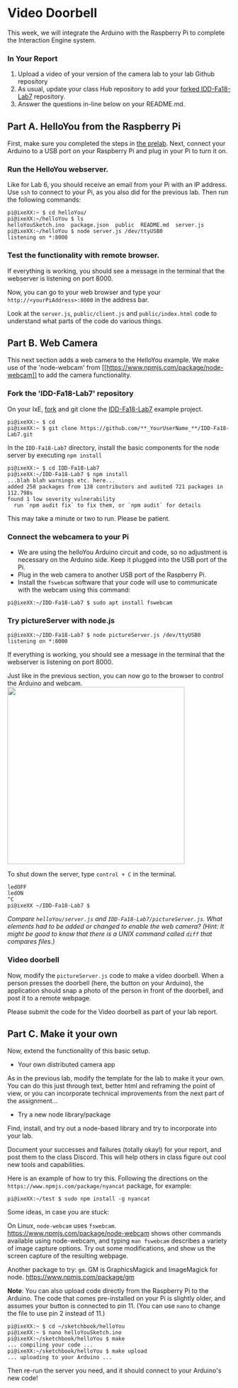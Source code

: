 # Video Doorbell

This week, we will integrate the Arduino with the Raspberry Pi to complete the Interaction Engine system.

### In Your Report

1. Upload a video of your version of the camera lab to your lab Github repository
1. As usual, update your class Hub repository to add your [forked IDD-Fa18-Lab7](/FAR-Lab/IDD-Fa18-Lab7) repository.
1. Answer the questions in-line below on your README.md.

## Part A. HelloYou from the Raspberry Pi

First, make sure you completed the steps in [the prelab](preLab-07). Next, connect your Arduino to a USB port on your Raspberry Pi and plug in your Pi to turn it on.

### Run the HelloYou webserver.

Like for Lab 6, you should receive an email from your Pi with an IP address. Use `ssh` to connect to your Pi, as you also did for the previous lab. Then run the following commands:

```
pi@ixeXX:~ $ cd helloYou/
pi@ixeXX:~/helloYou $ ls
helloYouSketch.ino  package.json  public  README.md  server.js
pi@ixeXX:~/helloYou $ node server.js /dev/ttyUSB0
listening on *:8000
```
### Test the functionality with remote browser.

If everything is working, you should see a message in the terminal that the webserver is listening on port 8000.

Now, you can go to your web browser and type your `http://<yourPiAddress>:8000` in the address bar.

Look at the `server.js`, `public/client.js` and `public/index.html` code to understand what parts of the code do various things. 

## Part B. Web Camera

This next section adds a web camera to the HelloYou example. We make use of the 'node-webcam' from [[https://www.npmjs.com/package/node-webcam]] to add the camera functionality.

### Fork the 'IDD-Fa18-Lab7' repository

On your IxE, [fork](https://github.com/FAR-Lab/Developing-and-Designing-Interactive-Devices/wiki/Forking-a-GitHub-project) and git clone the [IDD-Fa18-Lab7](https://github.com/FAR-Lab/IDD-Fa18-Lab7) example project.

```
pi@ixeXX:~ $ cd
pi@ixeXX:~ $ git clone https://github.com/**_YourUserName_**/IDD-Fa18-Lab7.git
```

In the `IDD-Fa18-Lab7` directory, install the basic components for the node server by executing `npm install` 
```
pi@ixeXX:~ $ cd IDD-Fa18-Lab7
pi@ixeXX:~/IDD-Fa18-Lab7 $ npm install
...blah blah warnings etc. here...
added 258 packages from 138 contributors and audited 721 packages in 112.798s
found 1 low severity vulnerability
  run `npm audit fix` to fix them, or `npm audit` for details
```

This may take a minute or two to run. Please be patient.

### Connect the webcamera to your Pi

* We are using the helloYou Arduino circuit and code, so no adjustment is necessary on the Arduino side. Keep it plugged into the USB port of the Pi.
* Plug in the web camera to another USB port of the Raspberry Pi.
* Install the `fswebcam` software that your code will use to communicate with the webcam using this command:

```
pi@ixeXX:~/IDD-Fa18-Lab7 $ sudo apt install fswebcam
```

### Try pictureServer with node.js
```
pi@ixeXX:~/IDD-Fa18-Lab7 $ node pictureServer.js /dev/ttyUSB0
listening on *:8000
```
If everything is working, you should see a message in the terminal that the webserver is listening on port 8000.

Just like in the previous section, you can now go to the browser to control the Arduino and webcam. 
<img src="https://github.com/FAR-Lab/Developing-and-Designing-Interactive-Devices/wiki/images/distantPicture.png" width="400px">

To shut down the server, type `control + C` in the terminal.

```shell
ledOFF
ledON
^C
pi@ixeXX ~/IDD-Fa18-Lab7 $
```
*Compare `helloYou/server.js` and `IDD-Fa18-Lab7/pictureServer.js`. What elements had to be added or changed to enable the web camera? (Hint: It might be good to know that there is a UNIX command called `diff` that compares files.)*

### Video doorbell

Now, modify the `pictureServer.js` code to make a video doorbell. When a person presses the doorbell (here, the button on your Arduino), the application should snap a photo of the person in front of the doorbell, and post it to a remote webpage. 

Please submit the code for the Video doorbell as part of your lab report.

## Part C.  Make it your own

Now, extend the functionality of this basic setup. 

* Your own distributed camera app

As in the previous lab, modify the template for the lab to make it your own. You can do this just through text, better html and reframing the point of view, or you can incorporate technical improvements from the next part of the assignment...

* Try a new node library/package

Find, install, and try out a node-based library and try to incorporate into your lab. 

Document your successes and failures (totally okay!) for your report, and post them to the class Discord. This will help others in class figure out cool new tools and capabilities.

Here is an example of how to try this. Following the directions on the `https://www.npmjs.com/package/nyancat` package, for example:
```
pi@ixeXX:~/test $ sudo npm install -g nyancat
```

Some ideas, in case you are stuck:

On Linux, `node-webcam` uses `fswebcam`. https://www.npmjs.com/package/node-webcam shows other commands available using node-webcam, and typing `man fswebcam` describes a variety of image capture options. Try out some modifications, and show us the screen capture of the resulting webpage.

Another package to try: `gm`. GM is GraphicsMagick and ImageMagick for node. https://www.npmjs.com/package/gm 

**Note**: You can also upload code directly from the Raspberry Pi to the Arduino. The code that comes pre-installed on your Pi is slightly older, and assumes your button is connected to pin 11. (You can use `nano` to change the file to use pin 2 instead of 11.)

```
pi@ixeXX:~ $ cd ~/sketchbook/helloYou
pi@ixeXX:~ $ nano helloYouSketch.ino
pi@ixeXX:~/sketchbook/helloYou $ make
... compiling your code ...
pi@ixeXX:~/sketchbook/helloYou $ make upload
... uploading to your Arduino ...
```

Then re-run the server you need, and it should connect to your Arduino's new code!